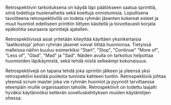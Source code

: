 Retrospektiivin tarkoituksena on käydä läpi päätökseen saatua sprinttiä, siinä todettuja huolenaiheita sekä koettuja onnistumisia. Lopullisena tavoitteena retrospektiivillä on todeta ryhmän jäsenten kokemat esteet ja muut huomiot edelliseen printtiin liittyen käsitellä ja toivottavasti korjata epäkohtia seuraavia sprinttejä ajatellen.

Retrospektiivissä asiat yritetään kiteyttää käyttäen yksinkertaisia 'laatikostoja' johon ryhmän jäsenet voivat liittää huomionsa. Tietyissä malleissa näihin kuuluu esimerkiksi "Start", "Stop", "Continue" "More of", "Less of", "Glad", "Mad" ja "Sad". Näiden avulla on tarkoitus helpottaa huomioiden läpikäymistä, sekä tehdä niistä selkeämpi kokonaisuus.

Retrospektiivejä on tapana tehdä joka sprintin jälkeen ja yleensä yksi retrospektiivi kestää puolesta tunnista kahteen tuntiin. Retrospektiiviä johtaa yleensä scrum master joka vie ryhmän huomiot ja pyynnöt tarvittaessa eteenpäin muille organisaation tahoille. Retrospektiivit on todettu laajalti hyväksi käytännöksi ketterän sovelluskehityksen muiden käytäntöjen ohessa.

